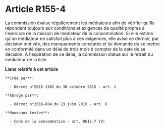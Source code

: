 # Article R155-4

La commission évalue régulièrement les médiateurs afin de vérifier qu'ils répondent toujours aux conditions et exigences de
qualité propres à l'exercice de la mission de médiateur de la consommation. Si elle estime qu'un médiateur ne satisfait plus
à ces exigences, elle avise ce dernier, par décision motivée, des manquements constatés et lui demande de se mettre en
conformité dans un délai de trois mois à compter de la date de sa décision. A l'expiration de ce délai, la commission statue
sur le retrait du médiateur de la liste.

**Liens relatifs à cet article**

	**Créé par**:

	  - Décret n°2015-1382 du 30 octobre 2015 - art. 1

	**Abrogé par**:

	  - Décret n°2016-884 du 29 juin 2016 - art. 8

	**Nouveaux textes**:

	  - Code de la consommation - art. R615-7 (V)
